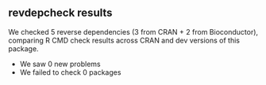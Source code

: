 ## revdepcheck results

We checked 5 reverse dependencies (3 from CRAN + 2 from Bioconductor), comparing R CMD check results across CRAN and dev versions of this package.

 * We saw 0 new problems
 * We failed to check 0 packages

